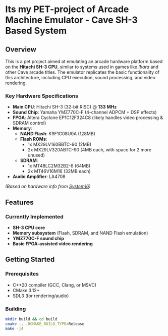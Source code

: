 # Its my PET-project of Arcade Machine Emulator - Cave SH-3 Based System  

## Overview  

This is a pet project aimed at emulating an arcade hardware platform based on the **Hitachi SH-3 CPU**, similar to systems used in games like *Ibara* and other Cave arcade titles. The emulator replicates the basic functionality of this architecture, including CPU execution, sound processing, and video rendering.  

### Key Hardware Specifications  
- **Main CPU**: Hitachi SH-3 (32-bit RISC) @ **133 MHz**  
- **Sound Chip**: Yamaha YMZ770C-F (4-channel ADPCM + DSP effects)  
- **FPGA**: Altera Cyclone EP1C12F324C8 (likely handles video processing & SDRAM control)  
- **Memory**:  
  - **NAND Flash**: K9F1G08U0A (128MB)  
  - **Flash ROMs**:  
    - 1x MX29LV160BBTC-90 (2MB)  
    - 2x MX29LV320ABTC-90 (4MB each, with space for 2 more unused)  
  - **SDRAM**:  
    - 1x MT48LC2M32B2-6 (64MB)  
    - 2x MT46V16M16 (32MB each)  
- **Audio Amplifier**: LA4708  

*(Based on hardware info from [System16](https://www.system16.com/hardware.php?id=868))*  

## Features  

### Currently Implemented  
- **SH-3 CPU core**  
- **Memory subsystem** (Flash, SDRAM, and NAND Flash emulation)  
- **YMZ770C-F sound chip**   
- **Basic FPGA-assisted video rendering** 

## Getting Started  

### Prerequisites  
- C++20 compiler (GCC, Clang, or MSVC)
- CMake 3.12+  
- SDL3 (for rendering/audio) 

### Building 
```bash  
mkdir build && cd build  
cmake .. -DCMAKE_BUILD_TYPE=Release  
make -j4  
